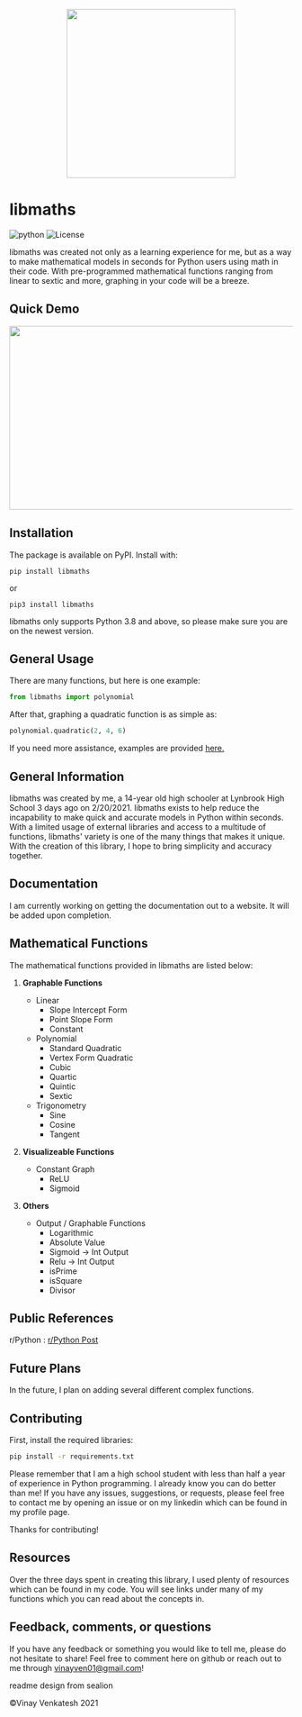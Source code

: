 <p align="center">
    <img src="https://github.com/Simple2006/libmaths/blob/main/libmaths.PNG?raw=true" width = 300 height = 300 >
</p>

# libmaths

![python](https://img.shields.io/badge/python-3%20%7C%203.6%20%7C%203.7%20%7C%203.8%20%7C%203.9%20-blueviolet)
![License](https://img.shields.io/badge/license-MIT-informational)

libmaths was created not only as a learning experience for me,
but as a way to make mathematical models in seconds for Python users
using math in their code. With pre-programmed mathematical functions ranging
from linear to sextic and more, graphing in your code will be a breeze.

## Quick Demo

<p align="center">
    <img src="https://raw.githubusercontent.com/Simple2006/libmaths/main/libmaths_example.gif" width = 580 height = 326>
    <br />
</p>

## Installation

The package is available on PyPI. Install with:

``` shell
pip install libmaths
```
or
```shell
pip3 install libmaths
```

libmaths only supports Python 3.8 and above, so please make sure you are on the
newest version.

## General Usage

There are many functions, but here is one example:

```python
from libmaths import polynomial
```

After that, graphing a quadratic function is as simple as:

``` python
polynomial.quadratic(2, 4, 6)
```

If you need more assistance, examples are provided
[here.](https://github.com/Simple2006/libmaths/blob/main/examples/libmathsGraph.ipynb)

## General Information

libmaths was created by me, a 14-year old high schooler at Lynbrook High School 3 days ago on 2/20/2021. libmaths exists to help reduce the incapability to make quick and accurate models in Python within seconds. With a limited usage of external libraries and access to a multitude of functions, libmaths' variety is one of the many things that makes it unique. With the creation of this library, I hope to bring simplicity and accuracy together.

## Documentation

I am currently working on getting the documentation out to a website. It will be added upon completion.

## Mathematical Functions

The mathematical functions provided in libmaths are listed below:

1.  **Graphable Functions**
    -   Linear
        -   Slope Intercept Form
        -   Point Slope Form
        -   Constant
    -   Polynomial
        -   Standard Quadratic
        -   Vertex Form Quadratic
        -   Cubic
        -   Quartic
        -   Quintic
        -   Sextic
    -   Trigonometry
        -   Sine
        -   Cosine
        -   Tangent

2. **Visualizeable Functions**
    -   Constant Graph
        -   ReLU
        -   Sigmoid

3. **Others**
    -   Output / Graphable Functions
        -   Logarithmic
        -   Absolute Value
        -   Sigmoid -> Int Output
        -   Relu -> Int Output
        -   isPrime
        -   isSquare
        -   Divisor

## Public References

r/Python : [r/Python Post](https://www.reddit.com/r/Python/comments/lr583o/python_math_library_made_in_3_days_as_a_14/)

## Future Plans

In the future, I plan on adding several different complex functions.

## Contributing

First, install the required libraries:
```bash
pip install -r requirements.txt
```

Please remember that I am a high school student with less than half a year of experience in Python programming. I already know you can do better than me! If you have any issues, suggestions, or requests, please feel free to contact me by opening an issue or on my linkedin which can be found in my profile page.

Thanks for contributing!

## Resources

Over the three days spent in creating this library, I used plenty of resources which can be found in my code. You will see links under many of my functions which you can read about the concepts in.

## Feedback, comments, or questions

If you have any feedback or something you would like to tell me, please
do not hesitate to share! Feel free to comment here on github or reach
out to me through <vinayven01@gmail.com>!

readme design from sealion

©Vinay Venkatesh 2021
